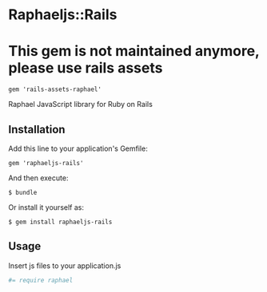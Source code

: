 # Raphaeljs::Rails

# This gem is not maintained anymore, please use rails assets

`gem 'rails-assets-raphael'`

Raphael JavaScript library for Ruby on Rails

## Installation

Add this line to your application's Gemfile:

    gem 'raphaeljs-rails'

And then execute:

    $ bundle

Or install it yourself as:

    $ gem install raphaeljs-rails

## Usage

Insert js files to your application.js

```coffeescript
#= require raphael
```
